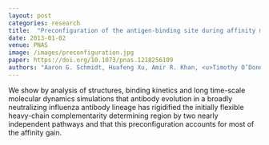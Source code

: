 ```yaml
---
layout: post
categories: research
title:  "Preconfiguration of the antigen-binding site during affinity maturation of a broadly neutralizing influenza virus antibody"
date: 2013-01-02
venue: PNAS
image: /images/preconfiguration.jpg
paper: https://doi.org/10.1073/pnas.1218256109
authors: "Aaron G. Schmidt, Huafeng Xu, Amir R. Khan, <u>Timothy O’Donnell</u>, Surender Khurana, Lisa R. King, Jody Manischewitz, Hana Golding, Pirada Suphaphiphat, Andrea Carfi, Ethan C. Settembre, Philip R. Dormitzer, Thomas B. Kepler, Ruijun Zhang, M. Anthony Moody, Barton F. Haynes, Hua-Xin Liao, David E. Shaw, and Stephen C. Harrison"
---
```

We show by analysis of structures, binding kinetics and long time-scale molecular
dynamics simulations that antibody evolution in a broadly neutralizing influenza
antibody lineage has rigidified the initially flexible heavy-chain complementarity
determining region by two nearly independent pathways and that this preconfiguration accounts for most of the affinity gain. 

